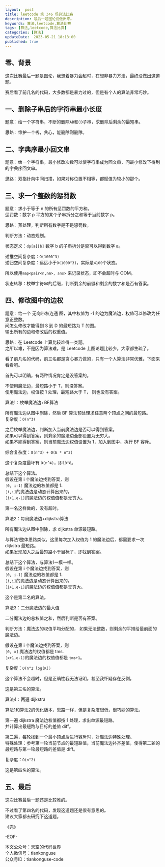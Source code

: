 ```yaml
---   
layout:  post  
title: leetcode 第 346 场算法比赛  
description: 最后一题图论没做出来。          
keywords: 算法,leetcode,算法比赛  
tags: [算法,leetcode,算法比赛]    
categories: [算法]  
updateDate:  2023-05-21 18:13:00  
published: true  
---  
```



## 零、背景  

这次比赛最后一题是图论，我想着暴力会超时，在想非暴力方法，最终没做出这道题。  


赛后看了前几名的代码，大多数都是暴力过的，但是有个人的算法非常巧妙。  


## 一、删除子串后的字符串最小长度  


题意：给一个字符串，不断的删除`AB`和`CD`子串，求删除后剩余的最短串。  


思路：维护一个栈，贪心，能删除则删除。  


## 二、字典序最小回文串  


题意：给一个字符串，最小修改次数可以使字符串成为回文串，问最小修改下得到的字典序回文串。  


思路：双指针向中间扫描，如果对称位置不相等，都赋值为较小的那个。  


## 三、求一个整数的惩罚数  


题意：求小于等于 n 的所有惩罚数的平方和。  
惩罚数：数字 p 平方的某个子串拆分之和等于当前数字 p。  


思路：预处理，判断所有数字是不是惩罚数。  


判断方法：动态规划。  


状态定义：`dp[a][b]` 数字 b 的子串拆分是否可以得到数字 a。  


递推空间复杂度：`O(1000^3)`  
递归空间复杂度：远远小于`O(1000^3)`，实际是`4100`个状态。    


所以使用`map<pair<n,nn>, ans>` 来记录状态，即不会超时与 OOM。  



状态转移：枚举字符串的后缀，判断剩余的前缀和剩余的数字和是否有答案。  

## 四、修改图中的边权  


题意：给一个 无向带权连通 图，其中权值为 -1 的边为魔法边，权值可以修改为任意正整数。  
问怎么修改才能得到 S 到 D 的最短路为 T 的图。  
输出所有的边和修改后的权重值。  


思路：在 Leetcode 上算比较难得一类题。  
之所以难，不是因为算法难，是 Leetcode 上图论题比较少，大家都生疏了。  


看了前几名的代码，前三名都是贪心暴力做的，只有一个人算法非常优雅，下面来看看吧。  


首先可以明确，有两种情况肯定是没答案的。  


不使用魔法边，最短路小于 T，则没答案。  
使用魔法边，权值按 1 处理，最短路大于 T， 则也没有答案。  


算法1：枚举魔法边+BF算法  

所有魔法边从图中删除，然后 BF 算法预处理求任意两个顶点之间的最短路。  
复杂度：`O(n^3)`  


之后枚举魔法边，判断加入当前魔法边是否可以得到答案。  
如果可以得到答案，则剩余的魔法边全部设置为无穷大。  
如果不能得到答案，则当前魔法边权值设置为 1，加入到图中，执行 BF 容斥。  


综合复杂度：`O(n^3) + O(E * n^2)`  


这个复杂度最坏有 `O(n^4)`，即`10^8`。  

总结下这个算法。  
假设在第 i 个魔法边找到答案，则  
`[0, i-1]` 魔法边的权值都是 1.  
`[i,i]`的魔法边是动态计算出来的。  
`[i+1,e-1]`的魔法边的权值值都是无穷大。   


第一名这样做的，没有超时。  

 


算法2：每局魔法边+dijkstra算法  


所有魔法边从图中删除，求 dijkstra 单源最短路。  


与算法1整体思路类似，这里每次加入权值为 1 的魔法边后，都需要求一次 dijkstra 最短路。  
如果发现加入之后最短路小于目标了，即找到答案。  



总结下这个算法，与算法1一模一样。  
假设在第 i 个魔法边找到答案，则  
`[0, i-1]` 魔法边的权值都是 1.  
`[i,i]`的魔法边是动态计算出来的。  
`[i+1,e-1]`的魔法边的权值值都是无穷大。   


这个是第二名的算法。  


算法3：二分魔法边的最大值    


二分魔法边的总权值之和，然后判断是否有答案。  

判断方法：魔法边的权值平均分配的， 如果无法整数，则剩余的平摊给最前面的魔法边。  


假设在第 i 个魔法边找到答案，则  
`[0, x]` 魔法边的权值都是 tms.   
`[x+1,e-1]`的魔法边的权值值都是 `tms+1`。   


复杂度：`O(n^2 log(K))`  


这个算法不会超时，但是正确性我无法证明，甚至我怀疑存在反例。  


这是第三名的算法。  


算法4：两遍 dijkstra  


算法1和算法2的优化版本，思路一样，但是复杂度很低，很巧妙的算法。  


第一遍 dijkstra 魔法边权值都按 1 处理，求出单源最短路。  
并计算出最短路与目标的差值 diff。  


第二遍，每轮找到一个最小顶点后进行容斥时，对魔法边特殊处理。  
特殊处理：参考第一轮当前节点的最短路值，当前魔法边补齐差值，使得第二轮的最短路与第一轮最短路的差值是 diff。  


复杂度：`O(n^2)`  


这是第四名的算法。  


## 五、最后  

这次比赛最后一题还是比较难的。  


不过看了第四名的代码，发现这道题还是很有意思的。  
建议大家都去研究下这道题。  




《完》  


-EOF-  



本文公众号：天空的代码世界  
个人微信号：tiankonguse  
公众号ID：tiankonguse-code  
  

